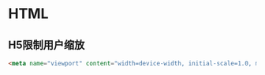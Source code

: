 # HTML

## H5限制用户缩放

```html
<meta name="viewport" content="width=device-width, initial-scale=1.0, maximum-scale=1.0, user-scalable=0" />
```
